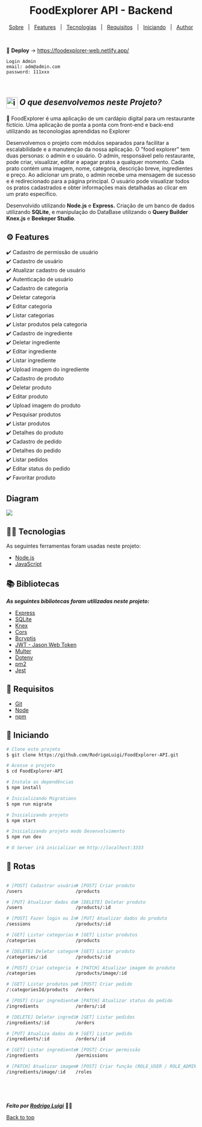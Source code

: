 # <h1 id="top" align="center">Food**Explorer** API - Backend</h1>

<p align="center">
  <a href="#sobre">Sobre</a> &#xa0; | &#xa0;
  <a href="#gear-features">Features</a> &#xa0; | &#xa0;
  <a href="#-tecnologias">Tecnologias</a> &#xa0; | &#xa0;
  <a href="#-requisitos">Requisitos</a> &#xa0; | &#xa0;
  <a href="#checkered_flag-iniciando">Iniciando</a> &#xa0; | &#xa0;
  <a href="https://github.com/RodrigoLuigi" target="_blank">Author</a>
</p>

<br>

🔗 **Deploy** -> <a hred="https://foodexplorer-web.netlify.app/" target="_blank">https://foodexplorer-web.netlify.app/</a>

```
Login Admin
email: adm@admin.com
password: 111xxx
```

<br>

## <img id="sobre" src="https://imgur.com/VhTBbHg.png" alt="imagem de um notebook" align="center" width="30px"> _**O que desenvolvemos neste Projeto?**_

📌 FoodExplorer é uma aplicação de um cardápio digital para um restaurante fictício. Uma aplicação de ponta a ponta com front-end e back-end utilizando as teconologias aprendidas no Explorer

Desenvolvemos o projeto com módulos separados para facilitar a escalabilidade e a manutenção da nossa aplicação.
O "food explorer" tem duas personas: o admin e o usuário. O admin, responsável pelo restaurante, pode criar,
visualizar, editar e apagar pratos a qualquer momento. Cada prato contém uma imagem, nome, categoria, descrição breve, ingredientes e preço. Ao adicionar um prato, o admin recebe uma mensagem de sucesso e é redirecionado para a página principal. O usuário pode visualizar todos os pratos cadastrados e obter informações mais detalhadas ao clicar em um prato específico.

Desenvolvido utilizando **Node.js** e **Express.** Criação de um banco de dados utilizando **SQLite**, e manipulação
do DataBase utilizando o **Query Builder Knex.js** e **Beekeper Studio**.

## :gear: Features

:heavy_check_mark: Cadastro de permissão de usuário\
:heavy_check_mark: Cadastro de usuário\
:heavy_check_mark: Atualizar cadastro de usuário\
:heavy_check_mark: Autenticação de usuário\
:heavy_check_mark: Cadastro de categoria\
:heavy_check_mark: Deletar categoria\
:heavy_check_mark: Editar categoria\
:heavy_check_mark: Listar categorias\
:heavy_check_mark: Listar produtos pela categoria\
:heavy_check_mark: Cadastro de ingrediente\
:heavy_check_mark: Deletar ingrediente\
:heavy_check_mark: Editar ingrediente\
:heavy_check_mark: Listar ingrediente\
:heavy_check_mark: Upload imagem do ingrediente\
:heavy_check_mark: Cadastro de produto\
:heavy_check_mark: Deletar produto\
:heavy_check_mark: Editar produto\
:heavy_check_mark: Upload imagem do produto\
:heavy_check_mark: Pesquisar produtos\
:heavy_check_mark: Listar produtos\
:heavy_check_mark: Detalhes do produto\
:heavy_check_mark: Cadastro de pedido\
:heavy_check_mark: Detalhes do pedido\
:heavy_check_mark: Listar pedidos\
:heavy_check_mark: Editar status do pedido\
:heavy_check_mark: Favoritar produto

## Diagram

![](https://imgur.com/fLcBNXN)

## 👨‍💻 Tecnologias

As seguintes ferramentas foram usadas neste projeto:

- [Node.js](https://nodejs.org/en/)
- [JavaScript](https://www.w3schools.com/js/default.asp)

## :books: Bibliotecas

_**As seguintes bibliotecas foram utilizadas neste projeto:**_

- [Express](https://expressjs.com/pt-br/)
- [SQLite](https://www.sqlite.org/docs.html)
- [Knex](https://knexjs.org/)
- [Cors](https://developer.mozilla.org/pt-BR/docs/Web/HTTP/CORS)
- [Bcryptjs](https://www.npmjs.com/package/bcrypt)
- [JWT - Jason Web Token](https://jwt.io/introduction)
- [Multer](https://www.npmjs.com/package/multer)
- [Dotenv](https://www.npmjs.com/package/dotenv)
- [pm2](https://pm2.keymetrics.io/docs/usage/quick-start/)
- [Jest](https://jestjs.io/pt-BR/)

## 📝 Requisitos

- [Git](https://git-scm.com)
- [Node](https://nodejs.org/en/)
- [npm](https://www.npmjs.com/)

## :checkered_flag: Iniciando

```bash
# Clone este projeto
$ git clone https://github.com/RodrigoLuigi/FoodExplorer-API.git

# Acesse o projeto
$ cd FoodExplorer-API

# Instale as dependências
$ npm install

# Inicializando Migrations
$ npm run migrate

# Inicializando projeto
$ npm start

# Inicializando projeto modo Desenvolvimento
$ npm run dev

# O Server irá inicializar em http://localhost:3333
```

## 🔗 Rotas

<div style="display: flex">

```bash
# [POST] Cadastrar usuário
/users

# [PUT] Atualizar dados do usuário
/users

# [POST] Fazer login ou Iniciar sessão
/sessions

# [GET] Listar categorias de produto
/categories

# [DELETE] Deletar categoria
/categories/:id

# [POST] Criar categoria
/categories

# [GET] Listar produtos pela categoria
/:categoriesId/products

# [POST] Criar ingrediente
/ingredients

# [DELETE] Deletar ingrediente
/ingredients/:id

# [PUT] Atualiza dados do ingrediente
/ingredients/:id

# [GET] Listar ingredientes
/ingredients

# [PATCH] Atualizar imagem do ingrediente
/ingredients/image/:id



```

```bash
# [POST] Criar produto
/products

# [DELETE] Deletar produto
/products/:id

# [PUT] Atualizar dados do produto
/products/:id

# [GET] Listar produtos
/products

# [GET] Listar produto
/products/:id

# [PATCH] Atualizar imagem do produto
/products/image/:id

# [POST] Criar pedido
/orders

# [PATCH] Atualizar status do pedido
/orders/:id

# [GET] Listar pedidos
/orders

# [GET] Listar pedido
/orders/:id

# [POST] Criar permissão
/permissions

# [POST] Criar função (ROLE_USER / ROLE_ADMIN) para atribuir ao usuário
/roles
```

</div>

&#xa0;

_**Feito por <a href="https://github.com/RodrigoLuigi" target="_blank">Rodrigo Luigi</a>**_ 👨‍🚀

<a href="#top">Back to top</a>
